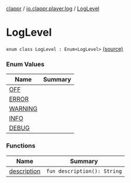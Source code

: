 [clappr](../../index.md) / [io.clappr.player.log](../index.md) / [LogLevel](.)

# LogLevel

`enum class LogLevel : Enum<LogLevel>` [(source)](https://github.com/clappr/clappr-android/tree/dev/clappr/src/main/kotlin/io/clappr/player/log/LogLevel.kt#L3)

### Enum Values

| Name | Summary |
|---|---|
| [OFF](-o-f-f.md) |  |
| [ERROR](-e-r-r-o-r.md) |  |
| [WARNING](-w-a-r-n-i-n-g.md) |  |
| [INFO](-i-n-f-o.md) |  |
| [DEBUG](-d-e-b-u-g.md) |  |

### Functions

| Name | Summary |
|---|---|
| [description](description.md) | `fun description(): String` |
